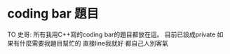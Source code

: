 # coding bar 題目

TO 史哥:
    所有我用C++寫的coding bar的題目都放在這。
    目前已設成private
    如果有什麼需要我題目幫忙的 直接line我就好 都自己人別客氣
